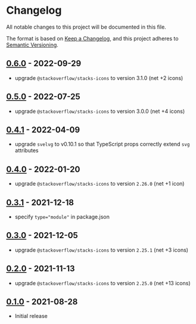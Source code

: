 # Changelog

All notable changes to this project will be documented in this file.

The format is based on [Keep a Changelog](https://keepachangelog.com/en/1.0.0/),
and this project adheres to [Semantic Versioning](https://semver.org/spec/v2.0.0.html).

## [0.6.0](https://github.com/metonym/svelte-stacks-icons/releases/tag/v0.6.0) - 2022-09-29

- upgrade `@stackoverflow/stacks-icons` to version 3.1.0 (net +2 icons)

## [0.5.0](https://github.com/metonym/svelte-stacks-icons/releases/tag/v0.5.0) - 2022-07-25

- upgrade `@stackoverflow/stacks-icons` to version 3.0.0 (net +4 icons)

## [0.4.1](https://github.com/metonym/svelte-stacks-icons/releases/tag/v0.4.1) - 2022-04-09

- upgrade `svelvg` to v0.10.1 so that TypeScript props correctly extend `svg` attributes

## [0.4.0](https://github.com/metonym/svelte-stacks-icons/releases/tag/v0.4.0) - 2022-01-20

- upgrade `@stackoverflow/stacks-icons` to version `2.26.0` (net +1 icon)

## [0.3.1](https://github.com/metonym/svelte-stacks-icons/releases/tag/v0.3.1) - 2021-12-18

- specify `type="module"` in package.json

## [0.3.0](https://github.com/metonym/svelte-stacks-icons/releases/tag/v0.3.0) - 2021-12-05

- upgrade `@stackoverflow/stacks-icons` to version `2.25.1` (net +3 icons)

## [0.2.0](https://github.com/metonym/svelte-stacks-icons/releases/tag/v0.2.0) - 2021-11-13

- upgrade `@stackoverflow/stacks-icons` to version `2.25.0` (net +13 icons)

## [0.1.0](https://github.com/metonym/svelte-stacks-icons/releases/tag/v0.1.0) - 2021-08-28

- Initial release

